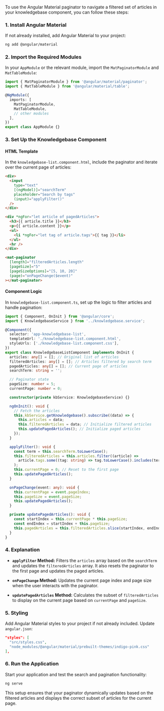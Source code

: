To use the Angular Material paginator to navigate a filtered set of articles in your knowledgebase component, you can follow these steps:

### 1. **Install Angular Material**
If not already installed, add Angular Material to your project:

```bash
ng add @angular/material
```

### 2. **Import the Required Modules**
In your `AppModule` or the relevant module, import the `MatPaginatorModule` and `MatTableModule`:

```typescript
import { MatPaginatorModule } from '@angular/material/paginator';
import { MatTableModule } from '@angular/material/table';

@NgModule({
  imports: [
    MatPaginatorModule,
    MatTableModule,
    // other modules
  ],
})
export class AppModule {}
```

### 3. **Set Up the Knowledgebase Component**

#### HTML Template
In the `knowledgebase-list.component.html`, include the paginator and iterate over the current page of articles:

```html
<div>
  <input
    type="text"
    [(ngModel)]="searchTerm"
    placeholder="Search by tags"
    (input)="applyFilter()"
  />
</div>

<div *ngFor="let article of pagedArticles">
  <h3>{{ article.title }}</h3>
  <p>{{ article.content }}</p>
  <ul>
    <li *ngFor="let tag of article.tags">{{ tag }}</li>
  </ul>
  <hr />
</div>

<mat-paginator
  [length]="filteredArticles.length"
  [pageSize]="5"
  [pageSizeOptions]="[5, 10, 20]"
  (page)="onPageChange($event)"
></mat-paginator>
```

#### Component Logic
In `knowledgebase-list.component.ts`, set up the logic to filter articles and handle pagination:

```typescript
import { Component, OnInit } from '@angular/core';
import { KnowledgebaseService } from '../knowledgebase.service';

@Component({
  selector: 'app-knowledgebase-list',
  templateUrl: './knowledgebase-list.component.html',
  styleUrls: ['./knowledgebase-list.component.css'],
})
export class KnowledgebaseListComponent implements OnInit {
  articles: any[] = []; // Original list of articles
  filteredArticles: any[] = []; // Articles filtered by search term
  pagedArticles: any[] = []; // Current page of articles
  searchTerm: string = '';

  // Paginator state
  pageSize: number = 5;
  currentPage: number = 0;

  constructor(private kbService: KnowledgebaseService) {}

  ngOnInit(): void {
    // Fetch the articles
    this.kbService.getKnowledgebase().subscribe((data) => {
      this.articles = data;
      this.filteredArticles = data; // Initialize filtered articles
      this.updatePagedArticles(); // Initialize paged articles
    });
  }

  applyFilter(): void {
    const term = this.searchTerm.toLowerCase();
    this.filteredArticles = this.articles.filter((article) =>
      article.tags.some((tag: string) => tag.toLowerCase().includes(term))
    );
    this.currentPage = 0; // Reset to the first page
    this.updatePagedArticles();
  }

  onPageChange(event: any): void {
    this.currentPage = event.pageIndex;
    this.pageSize = event.pageSize;
    this.updatePagedArticles();
  }

  private updatePagedArticles(): void {
    const startIndex = this.currentPage * this.pageSize;
    const endIndex = startIndex + this.pageSize;
    this.pagedArticles = this.filteredArticles.slice(startIndex, endIndex);
  }
}
```

### 4. **Explanation**

- **`applyFilter` Method:** Filters the `articles` array based on the `searchTerm` and updates the `filteredArticles` array. It also resets the paginator to the first page and updates the paged articles.

- **`onPageChange` Method:** Updates the current page index and page size when the user interacts with the paginator.

- **`updatePagedArticles` Method:** Calculates the subset of `filteredArticles` to display on the current page based on `currentPage` and `pageSize`.

### 5. **Styling**
Add Angular Material styles to your project if not already included. Update `angular.json`:

```json
"styles": [
  "src/styles.css",
  "node_modules/@angular/material/prebuilt-themes/indigo-pink.css"
],
```

### 6. **Run the Application**
Start your application and test the search and pagination functionality:

```bash
ng serve
```

This setup ensures that your paginator dynamically updates based on the filtered articles and displays the correct subset of articles for the current page.
